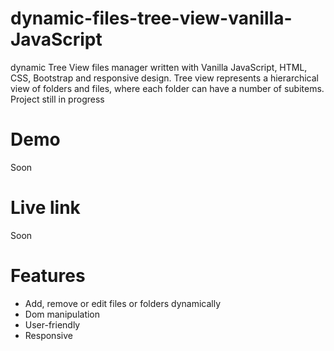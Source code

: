 # dynamic-files-tree-view-vanilla-JavaScript
dynamic Tree View files manager written with Vanilla JavaScript, HTML, CSS, Bootstrap and responsive design.
Tree view represents a hierarchical view of folders and files, where each folder can have a number of subitems.
Project still in progress

# Demo
Soon

# Live link
Soon

# Features
* Add, remove or edit files or folders dynamically
* Dom manipulation
* User-friendly
* Responsive

